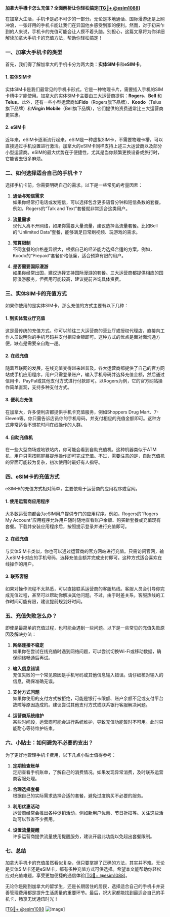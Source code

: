 **加拿大手機卡怎么充值？全面解析让你轻松搞定[[TG💪+ @esim1088](https://t.me/s/esim1088)]**

在加拿大生活，手机卡是必不可少的一部分。无论是本地通话、国际漫游还是上网冲浪，一张好用的手机卡能让我们在异国他乡感受到家的便利。然而，对于初来乍到的人来说，手机卡的充值可能会让人摸不着头脑。别担心，这篇文章将为你详细解读加拿大手机卡的充值方法，帮助你轻松搞定！

### **一、加拿大手机卡的类型**

首先，我们得了解加拿大的手机卡分为两大类：**实体SIM卡**和**eSIM卡**。

#### **1. 实体SIM卡**
实体SIM卡是我们最常见的手机卡形式。它是一种物理卡片，需要插入手机的SIM卡槽中才能使用。加拿大的实体SIM卡主要由三大运营商提供：**Rogers**、**Bell** 和 **Telus**。此外，还有一些小型运营商如**Fido**（Rogers旗下品牌）、**Koodo**（Telus旗下品牌）和**Virgin Mobile**（Bell旗下品牌），它们提供的资费通常比三大运营商更实惠。

#### **2. eSIM卡**
近年来，eSIM卡逐渐流行起来。eSIM是一种虚拟SIM卡，不需要物理卡槽，可以直接通过手机设置进行激活。加拿大的eSIM卡同样支持上述三大运营商以及部分小型运营商。eSIM的最大优势在于便捷性，尤其是当你频繁更换设备或旅行时，它能省去很多麻烦。

### **二、如何选择适合自己的手机卡？**

选择手机卡前，你需要明确自己的需求。以下是一些常见的考量因素：

1. **通话与短信需求**  
   如果你经常打电话或发短信，可以选择包含更多语音分钟和短信条数的套餐。例如，Rogers的“Talk and Text”套餐就非常适合这类用户。

2. **流量需求**  
   现代人离不开网络，如果你需要大量流量，建议选择高流量套餐。比如Bell的“Unlimited Data”套餐，能够满足日常刷视频、玩游戏的需求。

3. **预算限制**  
   不同套餐的价格差异很大，根据自己的经济能力选择合适的方案。例如，Koodo的“Prepaid”套餐价格低廉，适合预算有限的用户。

4. **是否需要国际漫游**  
   如果你经常出国，建议选择支持国际漫游的套餐。三大运营商都提供相应的国际漫游服务，但费用可能较高，建议提前咨询具体资费。

### **三、实体SIM卡的充值方式**

如果你使用的是实体SIM卡，那么充值的方式主要有以下几种：

#### **1. 到实体营业厅充值**
这是最传统的充值方式。你可以前往三大运营商的营业厅或授权代理店，直接向工作人员说明你的手机号码并支付相应金额即可。这种方式的优点是面对面沟通方便，缺点是需要亲自跑一趟。

#### **2. 在线充值**
随着互联网的发展，在线充值变得越来越普及。各大运营商都提供了自己的官方网站或手机应用程序，用户只需登录账户，输入手机号码并选择充值金额，然后通过信用卡、PayPal或其他支付方式进行付款即可。以Rogers为例，它的官方网站操作简单直观，支持多种支付方式。

#### **3. 便利店充值**
在加拿大，许多便利店都提供手机卡充值服务，例如Shoppers Drug Mart、7-Eleven等。你只需告诉店员你的手机号码，并支付相应的充值金额即可。这种方式非常适合不想花时间在线操作的人群。

#### **4. 自助充值机**
在一些大型商场或地铁站内，你可能会看到自助充值机。这种机器类似于ATM机，用户只需按照屏幕提示操作即可完成充值。不过，需要注意的是，自助充值机的界面可能较为复杂，初次使用时最好有人指导。

### **四、eSIM卡的充值方式**

eSIM卡的充值方式相对简单，主要依赖于运营商的应用程序或官网。

#### **1. 使用运营商应用程序**
大多数运营商都会为eSIM用户提供专门的应用程序。例如，Rogers的“Rogers My Account”应用程序允许用户随时随地查看账户余额、购买新套餐或充值现有套餐。下载并安装应用程序后，按照提示登录并进行充值即可。

#### **2. 在线充值**
与实体SIM卡类似，你也可以通过运营商的官方网站进行充值。只需访问官网，输入eSIM卡对应的手机号码，选择充值金额并完成支付即可。这种方式适合喜欢在线操作的用户。

#### **3. 联系客服**
如果对操作流程不太熟悉，可以直接联系运营商的客服热线。客服人员会引导你完成充值过程，甚至可以帮助你解决其他问题。不过，由于时差关系，客服热线的工作时间可能有限，建议提前规划好时间。

### **五、充值失败怎么办？**

即使是最简单的充值过程，也可能会遇到一些问题。以下是一些常见的充值失败原因及解决办法：

1. **网络连接不稳定**  
   如果你在尝试在线充值时遇到网络问题，可以尝试切换Wi-Fi或移动数据，确保网络畅通后再试。

2. **输入信息错误**  
   充值失败的一个常见原因是手机号码或其他信息输入错误。请仔细核对输入的信息，确保准确无误。

3. **支付方式问题**  
   如果你使用的支付方式被拒绝，可能是银行卡限额、账户余额不足或支付平台故障等原因造成的。建议尝试其他支付方式或联系银行客服解决问题。

4. **运营商系统维护**  
   某些时间段，运营商可能会进行系统维护，导致充值功能暂时不可用。此时只能耐心等待维护结束。

### **六、小贴士：如何避免不必要的支出？**

为了更好地管理手机卡费用，以下几点小贴士值得参考：

1. **定期检查账单**  
   定期查看手机账单，了解自己的消费情况。如果发现异常消费，及时联系运营商客服处理。

2. **合理选择套餐**  
   根据自己的实际需求选择合适的套餐，避免过度购买不必要的服务。

3. **利用优惠活动**  
   运营商经常会推出各种促销活动，例如新用户优惠、节日折扣等。关注这些活动可以节省不少费用。

4. **设置流量提醒**  
   许多运营商提供流量使用提醒服务，建议开启此功能以免超出套餐限制。

### **七、总结**

加拿大手机卡的充值虽然看似复杂，但只要掌握了正确的方法，其实并不难。无论是实体SIM卡还是eSIM卡，都有多种充值方式可供选择。希望本文能帮助你轻松应对充值难题，享受更加便捷的通信体验[[TG💪+ @esim1088](https://t.me/s/esim1088)]。

无论你是刚到加拿大的留学生，还是长期居住的居民，选择适合自己的手机卡并妥善管理费用都是提升生活质量的重要环节。最后，祝大家都能找到最适合自己的手机卡，畅享无忧通讯时光！

[[TG💪+ @esim1088](https://t.me/s/esim1088) ![Image](https://i.postimg.cc/4NQfJmqS/Snipaste-2025-05-13-00-14-12.png)]